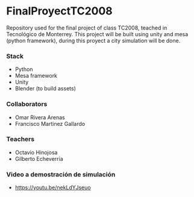 # FinalProyectTC2008
Repository used for the final project of class TC2008, teached in Tecnológico de Monterrey. This project will be built using unity and mesa (python framework), during this proyect a city simulation will be done.

### Stack
- Python
- Mesa framework
- Unity
- Blender (to build assets)

### Collaborators
- Omar Rivera Arenas
- Francisco Martinez Gallardo

### Teachers
- Octavio Hinojosa
- Gilberto Echeverria

### Video a demostración de simulación
- https://youtu.be/nekLdYJseuo
